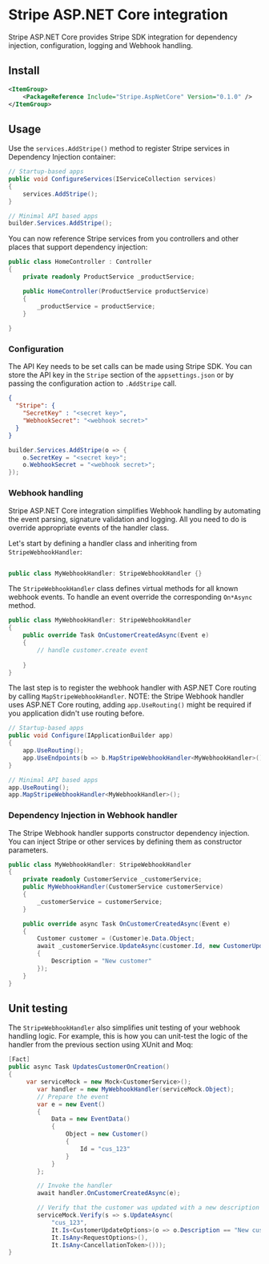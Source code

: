 # Stripe ASP.NET Core integration

Stripe ASP.NET Core provides Stripe SDK integration for dependency injection, configuration, logging and Webhook handling. 

## Install

```xml
<ItemGroup>
    <PackageReference Include="Stripe.AspNetCore" Version="0.1.0" />
</ItemGroup>
```

## Usage

Use the `services.AddStripe()` method to register Stripe services in Dependency Injection container:

```C#
// Startup-based apps
public void ConfigureServices(IServiceCollection services)
{
    services.AddStripe();
}

// Minimal API based apps
builder.Services.AddStripe();
```

You can now reference Stripe services from you controllers and other places that support dependency injection:

```C#
public class HomeController : Controller
{
    private readonly ProductService _productService;

    public HomeController(ProductService productService)
    {
        _productService = productService;
    }
    
}
```

### Configuration

The API Key needs to be set calls can be made using Stripe SDK.
You can store the API key in the `Stripe` section of the `appsettings.json` or by passing the configuration action to `.AddStripe` call.


```json
{
  "Stripe": {
    "SecretKey" : "<secret key>",
    "WebhookSecret": "<webhook secret>"
  }
}
```

```C#
builder.Services.AddStripe(o => {
    o.SecretKey = "<secret key>";
    o.WebhookSecret = "<webhook secret>";
});
```

### Webhook handling

Stripe ASP.NET Core integration simplifies Webhook handling by automating the event parsing, signature validation and logging.
All you need to do is override appropriate events of the handler class.

Let's start by defining a handler class and inheriting from `StripeWebhookHandler`:

```C#

public class MyWebhookHandler: StripeWebhookHandler {}
```

The `StripeWebhookHandler` class defines virtual methods for all known webhook events.
To handle an event override the corresponding `On*Async` method.

```C#
public class MyWebhookHandler: StripeWebhookHandler
{
    public override Task OnCustomerCreatedAsync(Event e)
    {
        // handle customer.create event
        
    }
}
```

The last step is to register the webhook handler with ASP.NET Core routing by calling `MapStripeWebhookHandler`.
NOTE: the Stripe Webhook handler uses ASP.NET Core routing, adding `app.UseRouting()` might be required if you application didn't use routing before.

```C#
// Startup-based apps
public void Configure(IApplicationBuilder app)
{
    app.UseRouting();
    app.UseEndpoints(b => b.MapStripeWebhookHandler<MyWebhookHandler>());
}

// Minimal API based apps
app.UseRouting();
app.MapStripeWebhookHandler<MyWebhookHandler>();
```

### Dependency Injection in Webhook handler

The Stripe Webhook handler supports constructor dependency injection. You can inject Stripe or other services by defining them as constructor parameters.

```C#
public class MyWebhookHandler: StripeWebhookHandler
{
    private readonly CustomerService _customerService;
    public MyWebhookHandler(CustomerService customerService)
    {
        _customerService = customerService;
    }

    public override async Task OnCustomerCreatedAsync(Event e)
    {
        Customer customer = (Customer)e.Data.Object;
        await _customerService.UpdateAsync(customer.Id, new CustomerUpdateOptions()
        {
            Description = "New customer"
        });
    }
}
```

## Unit testing

The `StripeWebhookHandler` also simplifies unit testing of your webhook handling logic.
For example, this is how you can unit-test the logic of the handler from the previous section using XUnit and Moq:

```C#
[Fact]
public async Task UpdatesCustomerOnCreation()
{
     var serviceMock = new Mock<CustomerService>();
        var handler = new MyWebhookHandler(serviceMock.Object);
        // Prepare the event
        var e = new Event()
        {
            Data = new EventData()
            {
                Object = new Customer()
                {
                    Id = "cus_123"
                }
            }
        };

        // Invoke the handler
        await handler.OnCustomerCreatedAsync(e);

        // Verify that the customer was updated with a new description
        serviceMock.Verify(s => s.UpdateAsync(
            "cus_123",
            It.Is<CustomerUpdateOptions>(o => o.Description == "New customer"),
            It.IsAny<RequestOptions>(),
            It.IsAny<CancellationToken>()));
}
```
